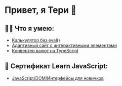 # Привет, я Тери 👋


## :woman_technologist: Что я умею:

- [Калькулятор без eval()](https://github.com/apaetus/Calculator)
- [Адаптивный сайт с интерактивными элементами](https://github.com/apaetus/Site-layout)
- [Конвертер валют на TypeScript](https://github.com/apaetus/rate-calculator)

## :open_book: Сертификат Learn JavaScript:
- [JavaScript/DOM/Интерфейсы для новичков](https://learn.javascript.ru/courses/jsbasic-20240520/katharina00000/ru/certificate.jpg)
